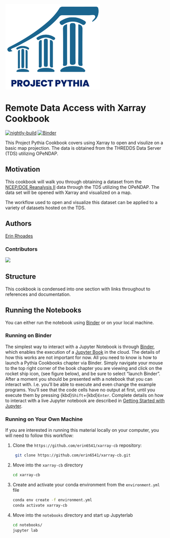 <img src="thumbnail.png" alt="thumbnail" width="300"/>

# Remote Data Access with Xarray Cookbook

[![nightly-build](https://github.com/ProjectPythia/cookbook-template/actions/workflows/nightly-build.yaml/badge.svg)](https://github.com/ProjectPythia/cookbook-template/actions/workflows/nightly-build.yaml)
[![Binder](https://binder.projectpythia.org/badge_logo.svg)](https://binder.projectpythia.org/v2/gh/erin6541/xarray-cb/HEAD?labpath=notebooks%2Fxarray-cb.ipynb)

This Project Pythia Cookbook covers using Xarray to open and visulize on a basic map projection. The data is obtained from the THREDDS Data Server (TDS) utilizing OPeNDAP. 

## Motivation

This cookbook will walk you through obtaining a dataset from the [NCEP/DOE Reanalysis II](https://psl.noaa.gov/data/gridded/data.ncep.reanalysis2.html) data through the TDS utilizing the OPeNDAP. The data set will be opened with Xarray and visualized on a map. 

The workflow used to open and visualize this dataset can be applied to a variety of datasets hosted on the TDS.

## Authors

[Erin Rhoades](https://github.com/erin6541)

### Contributors

<a href="https://github.com/ProjectPythia/cookbook-template/graphs/contributors">
  <img src="https://contrib.rocks/image?repo=ProjectPythia/cookbook-template" />
</a>

## Structure

This cookbook is condensed into one section with links throughout to references and documentation. 

## Running the Notebooks

You can either run the notebook using [Binder](https://binder.projectpythia.org/) or on your local machine.

### Running on Binder

The simplest way to interact with a Jupyter Notebook is through
[Binder](https://binder.projectpythia.org/), which enables the execution of a
[Jupyter Book](https://jupyterbook.org) in the cloud. The details of how this works are not
important for now. All you need to know is how to launch a Pythia
Cookbooks chapter via Binder. Simply navigate your mouse to
the top right corner of the book chapter you are viewing and click
on the rocket ship icon, (see figure below), and be sure to select
“launch Binder”. After a moment you should be presented with a
notebook that you can interact with. I.e. you’ll be able to execute
and even change the example programs. You’ll see that the code cells
have no output at first, until you execute them by pressing
{kbd}`Shift`\+{kbd}`Enter`. Complete details on how to interact with
a live Jupyter notebook are described in [Getting Started with
Jupyter](https://foundations.projectpythia.org/foundations/getting-started-jupyter.html).

### Running on Your Own Machine

If you are interested in running this material locally on your computer, you will need to follow this workflow:


1. Clone the `https://github.com/erin6541/xarray-cb` repository:

   ```bash
    git clone https://github.com/erin6541/xarray-cb.git
   ```

1. Move into the `xarray-cb` directory
   ```bash
   cd xarray-cb
   ```
1. Create and activate your conda environment from the `environment.yml` file
   ```bash
   conda env create -f environment.yml
   conda activate xarray-cb
   ```
1. Move into the `notebooks` directory and start up Jupyterlab
   ```bash
   cd notebooks/
   jupyter lab
   ```
